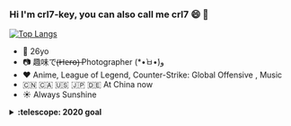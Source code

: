 ### Hi I'm crl7-key, you can also call me crl7 😄 👋

<!--
**crl7-key/crl7-key** is a ✨ _special_ ✨ repository because its `README.md` (this file) appears on your GitHub profile.

Here are some ideas to get you started:

- 🔭 I’m currently working on ...
- 🌱 I’m currently learning ...
- 👯 I’m looking to collaborate on ...
- 🤔 I’m looking for help with ...
- 💬 Ask me about ...
- 📫 How to reach me: ...
- 😄 Pronouns: ...
- ⚡ Fun fact: ...
-->
[![Top Langs](https://github-readme-stats.vercel.app/api/top-langs/?username=crl7-key&theme=gruvbox&layout=compact)]()
<!--
<p align="center">
  <img src="https://user-images.githubusercontent.com/5679180/79618120-0daffb80-80be-11ea-819e-d2b0fa904d07.gif" width="27px">
  <br><br>
  <samp>
    <img src="https://i.imgur.com/kdKhgx6.gif" width="240px" align="center">
  </samp>
</p>
-->

- 👨  26yo
- 📷  趣味で(̶H̶e̶r̶o̶)̶ Photographer (*•̀ㅂ•́)و
- ❤️  Anime, League of Legend, Counter-Strike: Global Offensive , Music
- 🇨🇳 🇨🇦 🇺🇸 🇯🇵 🇩🇪  At China now 
- ☀️  Always Sunshine

<details>
  <summary><b>:telescope: 2020 goal</b></summary>
</details>
